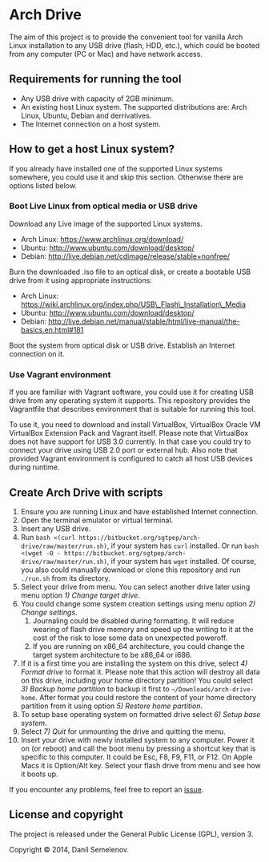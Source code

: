 # Arch Drive

The aim of this project is to provide the convenient tool for vanilla Arch Linux installation to any USB drive (flash, HDD, etc.), which could be booted from any computer (PC or Mac) and have network access.

## Requirements for running the tool

- Any USB drive with capacity of 2GB minimum.
- An existing host Linux system. The supported distributions are: Arch Linux, Ubuntu, Debian and derrivatives.
- The Internet connection on a host system.

## How to get a host Linux system?

If you already have installed one of the supported Linux systems somewhere, you could use it and skip this section. Otherwise there are options listed below.

### Boot Live Linux from optical media or USB drive

Download any Live image of the supported Linux systems.

- Arch Linux: https://www.archlinux.org/download/
- Ubuntu: http://www.ubuntu.com/download/desktop/
- Debian: http://live.debian.net/cdimage/release/stable+nonfree/

Burn the downloaded .iso file to an optical disk, or create a bootable USB drive from it using appropriate instructions:

- Arch Linux: https://wiki.archlinux.org/index.php/USB\_Flash\_Installation\_Media
- Ubuntu: http://www.ubuntu.com/download/desktop/
- Debian: http://live.debian.net/manual/stable/html/live-manual/the-basics.en.html#181

Boot the system from optical disk or USB drive. Establish an Internet connection on it.

### Use Vagrant environment

If you are familiar with Vagrant software, you could use it for creating USB drive from any operating system it supports. This repository provides the Vagrantfile that describes environment that is suitable for running this tool.

To use it, you need to download and install VirtualBox, VirtualBox Oracle VM VirtualBox Extension Pack and Vagrant itself. Please note that VirtualBox does not have support for USB 3.0 currently. In that case you could try to connect your drive using USB 2.0 port or external hub. Also note that provided Vagrant environment is configured to catch all host USB devices during runtime.

## Create Arch Drive with scripts

1. Ensure you are running Linux and have established Internet connection.
2. Open the terminal emulator or virtual terminal.
3. Insert any USB drive.
4. Run `bash <(curl https://bitbucket.org/sgtpep/arch-drive/raw/master/run.sh)`, if your system has `curl` installed. Or run `bash <(wget -O - https://bitbucket.org/sgtpep/arch-drive/raw/master/run.sh)`, if your system has `wget` installed. Of course, you also could manually download or clone this repository and run `./run.sh` from its directory.
5. Select your drive from menu. You can select another drive later using menu option *1) Change target drive*.
6. You could change some system creation settings using menu option *2) Change settings*.
    1. Journaling could be disabled during formatting. It will reduce wearing of flash drive memory and speed up the writing to it at the cost of the risk to lose some data on unexpected poweroff.
    2. If you are running on x86\_64 architecture, you could change the target system architecture to be x86\_64 or i686.
7. If it is a first time you are installing the system on this drive, select *4) Format drive* to format it. Please note that this action will destroy all data on this drive, including your home directory partition! You could select *3) Backup home partition* to backup it first to `~/Downloads/arch-drive-home`. After format you could restore the content of your home directory partition from it using option *5) Restore home partition*.
8. To setup base operating system on formatted drive select *6) Setup base system*.
9. Select *7) Quit* for unmounting the drive and quitting the menu.
10. Insert your drive with newly installed system to any computer. Power it on (or reboot) and call the boot menu by pressing a shortcut key that is specific to this computer. It could be Esc, F8, F9, F11, or F12. On Apple Macs it is Option/Alt key. Select your flash drive from menu and see how it boots up.

If you encounter any problems, feel free to report an [issue](https://bitbucket.org/sgtpep/arch-drive/issues).

## License and copyright

The project is released under the General Public License (GPL), version 3.

Copyright © 2014, Danil Semelenov.
